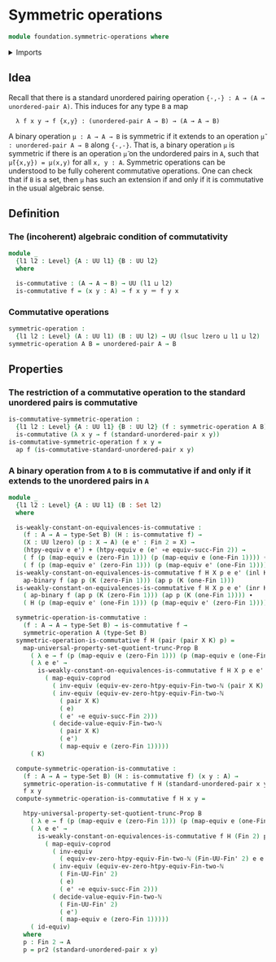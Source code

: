 # Symmetric operations

```agda
module foundation.symmetric-operations where
```

<details><summary>Imports</summary>

```agda
open import foundation.action-on-identifications-binary-functions
open import foundation.action-on-identifications-functions
open import foundation.dependent-pair-types
open import foundation.equivalence-extensionality
open import foundation.functoriality-coproduct-types
open import foundation.universal-property-propositional-truncation-into-sets
open import foundation.universe-levels
open import foundation.unordered-pairs

open import foundation-core.coproduct-types
open import foundation-core.equivalences
open import foundation-core.identity-types
open import foundation-core.sets

open import univalent-combinatorics.2-element-types
open import univalent-combinatorics.finite-types
open import univalent-combinatorics.standard-finite-types
```

</details>

## Idea

Recall that there is a standard unordered pairing operation
`{-,-} : A → (A → unordered-pair A)`. This induces for any type `B` a map

```text
  λ f x y → f {x,y} : (unordered-pair A → B) → (A → A → B)
```

A binary operation `μ : A → A → B` is symmetric if it extends to an operation
`μ̃ : unordered-pair A → B` along `{-,-}`. That is, a binary operation `μ` is
symmetric if there is an operation `μ̃` on the undordered pairs in `A`, such that
`μ̃({x,y}) = μ(x,y)` for all `x, y : A`. Symmetric operations can be understood
to be fully coherent commutative operations. One can check that if `B` is a set,
then `μ` has such an extension if and only if it is commutative in the usual
algebraic sense.

## Definition

### The (incoherent) algebraic condition of commutativity

```agda
module _
  {l1 l2 : Level} {A : UU l1} {B : UU l2}
  where

  is-commutative : (A → A → B) → UU (l1 ⊔ l2)
  is-commutative f = (x y : A) → f x y ＝ f y x
```

### Commutative operations

```agda
symmetric-operation :
  {l1 l2 : Level} (A : UU l1) (B : UU l2) → UU (lsuc lzero ⊔ l1 ⊔ l2)
symmetric-operation A B = unordered-pair A → B
```

## Properties

### The restriction of a commutative operation to the standard unordered pairs is commutative

```agda
is-commutative-symmetric-operation :
  {l1 l2 : Level} {A : UU l1} {B : UU l2} (f : symmetric-operation A B) →
  is-commutative (λ x y → f (standard-unordered-pair x y))
is-commutative-symmetric-operation f x y =
  ap f (is-commutative-standard-unordered-pair x y)
```

### A binary operation from `A` to `B` is commutative if and only if it extends to the unordered pairs in `A`

```agda
module _
  {l1 l2 : Level} {A : UU l1} (B : Set l2)
  where

  is-weakly-constant-on-equivalences-is-commutative :
    (f : A → A → type-Set B) (H : is-commutative f) →
    (X : UU lzero) (p : X → A) (e e' : Fin 2 ≃ X) →
    (htpy-equiv e e') + (htpy-equiv e (e' ∘e equiv-succ-Fin 2)) →
    ( f (p (map-equiv e (zero-Fin 1))) (p (map-equiv e (one-Fin 1)))) ＝
    ( f (p (map-equiv e' (zero-Fin 1))) (p (map-equiv e' (one-Fin 1))))
  is-weakly-constant-on-equivalences-is-commutative f H X p e e' (inl K) =
    ap-binary f (ap p (K (zero-Fin 1))) (ap p (K (one-Fin 1)))
  is-weakly-constant-on-equivalences-is-commutative f H X p e e' (inr K) =
    ( ap-binary f (ap p (K (zero-Fin 1))) (ap p (K (one-Fin 1)))) ∙
    ( H (p (map-equiv e' (one-Fin 1))) (p (map-equiv e' (zero-Fin 1))))

  symmetric-operation-is-commutative :
    (f : A → A → type-Set B) → is-commutative f →
    symmetric-operation A (type-Set B)
  symmetric-operation-is-commutative f H (pair (pair X K) p) =
    map-universal-property-set-quotient-trunc-Prop B
      ( λ e → f (p (map-equiv e (zero-Fin 1))) (p (map-equiv e (one-Fin 1))))
      ( λ e e' →
        is-weakly-constant-on-equivalences-is-commutative f H X p e e'
          ( map-equiv-coprod
            ( inv-equiv (equiv-ev-zero-htpy-equiv-Fin-two-ℕ (pair X K) e e'))
            ( inv-equiv (equiv-ev-zero-htpy-equiv-Fin-two-ℕ
              ( pair X K)
              ( e)
              ( e' ∘e equiv-succ-Fin 2)))
            ( decide-value-equiv-Fin-two-ℕ
              ( pair X K)
              ( e')
              ( map-equiv e (zero-Fin 1)))))
      ( K)

  compute-symmetric-operation-is-commutative :
    (f : A → A → type-Set B) (H : is-commutative f) (x y : A) →
    symmetric-operation-is-commutative f H (standard-unordered-pair x y) ＝
    f x y
  compute-symmetric-operation-is-commutative f H x y =

    htpy-universal-property-set-quotient-trunc-Prop B
      ( λ e → f (p (map-equiv e (zero-Fin 1))) (p (map-equiv e (one-Fin 1))))
      ( λ e e' →
        is-weakly-constant-on-equivalences-is-commutative f H (Fin 2) p e e'
          ( map-equiv-coprod
            ( inv-equiv
              ( equiv-ev-zero-htpy-equiv-Fin-two-ℕ (Fin-UU-Fin' 2) e e'))
            ( inv-equiv (equiv-ev-zero-htpy-equiv-Fin-two-ℕ
              ( Fin-UU-Fin' 2)
              ( e)
              ( e' ∘e equiv-succ-Fin 2)))
            ( decide-value-equiv-Fin-two-ℕ
              ( Fin-UU-Fin' 2)
              ( e')
              ( map-equiv e (zero-Fin 1)))))
      ( id-equiv)
    where
    p : Fin 2 → A
    p = pr2 (standard-unordered-pair x y)
```

